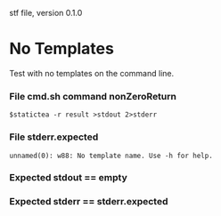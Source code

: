 stf file, version 0.1.0

# No Templates

Test with no templates on the command line.

### File cmd.sh command nonZeroReturn

~~~
$statictea -r result >stdout 2>stderr
~~~

### File stderr.expected

~~~
unnamed(0): w88: No template name. Use -h for help.
~~~

### Expected stdout == empty
### Expected stderr == stderr.expected
